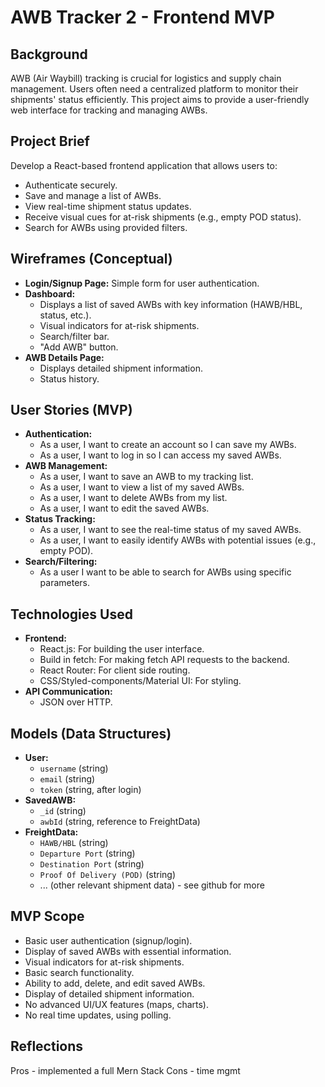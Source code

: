 # AWB Tracker 2 - Frontend MVP

## Background

AWB (Air Waybill) tracking is crucial for logistics and supply chain management. Users often need a centralized platform to monitor their shipments' status efficiently. This project aims to provide a user-friendly web interface for tracking and managing AWBs.

## Project Brief

Develop a React-based frontend application that allows users to:

* Authenticate securely.
* Save and manage a list of AWBs.
* View real-time shipment status updates.
* Receive visual cues for at-risk shipments (e.g., empty POD status).
* Search for AWBs using provided filters.

## Wireframes (Conceptual)

* **Login/Signup Page:** Simple form for user authentication.
* **Dashboard:**
    * Displays a list of saved AWBs with key information (HAWB/HBL, status, etc.).
    * Visual indicators for at-risk shipments.
    * Search/filter bar.
    * "Add AWB" button.
* **AWB Details Page:**
    * Displays detailed shipment information.
    * Status history.

## User Stories (MVP)

* **Authentication:**
    * As a user, I want to create an account so I can save my AWBs.
    * As a user, I want to log in so I can access my saved AWBs.
* **AWB Management:**
    * As a user, I want to save an AWB to my tracking list.
    * As a user, I want to view a list of my saved AWBs.
    * As a user, I want to delete AWBs from my list.
    * As a user, I want to edit the saved AWBs.
* **Status Tracking:**
    * As a user, I want to see the real-time status of my saved AWBs.
    * As a user, I want to easily identify AWBs with potential issues (e.g., empty POD).
* **Search/Filtering:**
    * As a user I want to be able to search for AWBs using specific parameters.

## Technologies Used

* **Frontend:**
    * React.js: For building the user interface.
    * Build in fetch: For making fetch API requests to the backend.
    * React Router: For client side routing.
    * CSS/Styled-components/Material UI: For styling.
* **API Communication:**
    * JSON over HTTP.

## Models (Data Structures)

* **User:**
    * `username` (string)
    * `email` (string)
    * `token` (string, after login)
* **SavedAWB:**
    * `_id` (string)
    * `awbId` (string, reference to FreightData)
* **FreightData:**
    * `HAWB/HBL` (string)
    * `Departure Port` (string)
    * `Destination Port` (string)
    * `Proof Of Delivery (POD)` (string)
    * ... (other relevant shipment data) - see github for more

## MVP Scope

* Basic user authentication (signup/login).
* Display of saved AWBs with essential information.
* Visual indicators for at-risk shipments.
* Basic search functionality.
* Ability to add, delete, and edit saved AWBs.
* Display of detailed shipment information.
* No advanced UI/UX features (maps, charts).
* No real time updates, using polling.

## Reflections

Pros - implemented a full Mern Stack 
Cons - time mgmt 
